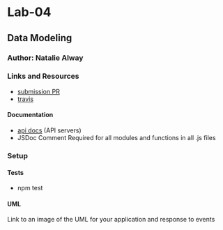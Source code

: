 # Lab-04

## Data Modeling

### Author: Natalie Alway

### Links and Resources
* [submission PR](http://xyz.com)
* [travis](http://xyz.com)


#### Documentation
* [api docs](http://xyz.com/api-docs) (API servers)
* JSDoc Comment Required for all modules and functions in all .js files

### Setup


  
#### Tests
* npm test

#### UML
Link to an image of the UML for your application and response to events